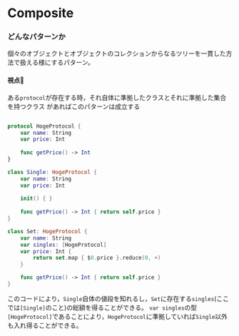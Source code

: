 #  Composite


### どんなパターンか

個々のオブジェクトとオブジェクトのコレクションからなるツリーを一貫した方法で扱える様にするパターン。


#### 視点👀


ある`protocol`が存在する時，それ自体に準拠したクラスとそれに準拠した集合を持つクラス
があればこのパターンは成立する


```Swift:hoge.swift

protocol HogeProtocol {
    var name: String
    var price: Int
    
    func getPrice() -> Int 
}

class Single: HogeProtocol {
    var name: String
    var price: Int
    
    init() { }
    
    func getPrice() -> Int { return self.price }
}

class Set: HogeProtocol {
    var name: String
    var singles: [HogeProtocol]
    var price: Int {
        return set.map { $0.price }.reduce(0, +)
    }

    func getPrice() -> Int { return self.price }
}
```

このコードにより，`Single`自体の値段を知れるし，`Set`に存在する`singles`(ここでは`[Single]`のこと)の総額を得ることができる。
`var singles`の型`[HogeProtocol]`であることにより，`HogeProtocol`に準拠していれば`Single`以外も入れ得ることができる。
